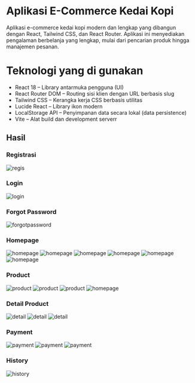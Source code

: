 # Aplikasi E-Commerce Kedai Kopi
Aplikasi e-commerce kedai kopi modern dan lengkap yang dibangun dengan React, Tailwind CSS, dan React Router. Aplikasi ini menyediakan pengalaman berbelanja yang lengkap, mulai dari pencarian produk hingga manajemen pesanan.

# Teknologi yang di gunakan
- React 18 – Library antarmuka pengguna (UI)
- React Router DOM – Routing sisi klien dengan URL berbasis slug
- Tailwind CSS – Kerangka kerja CSS berbasis utilitas
- Lucide React – Library ikon modern
- LocalStorage API – Penyimpanan data secara lokal (data persistence)
- Vite – Alat build dan development serverr

## Hasil
### Registrasi
![regis](/public/images/regis.png)

### Login
![login](/public/images/logindekstop.png)

### Forgot Password
![forgotpassword](/public/images/forgotdekstop.png)

### Homepage
![homepage](/public/images/homepage1.png)
![homepage](/public/images/homepage2.png)
![homepage](/public/images/homepage3.png)
![homepage](/public/images/homepage4.png)
![homepage](/public/images/homepage5.png)
![homepage](/public/images/footerdekstop.png)

### Product
![product](/public/images/productdekstop1.png)
![product](/public/images/productdekstop2.png)
![product](/public/images/productdekstop3.png)
![homepage](/public/images/footerdekstop.png)

### Detail Product 
![detail](/public/images/buydekstop.png)
![detail](/public/images/buydekstop2.png)
![detail](/public/images/footerdekstop.png)

### Payment
![payment](/public/images/paymentdekstop.png)
![payment](/public/images/paymentdekstop2.png)
![payment](/public/images/footerdekstop.png)

### History
![history](/public/images/hystoriorder.png)
